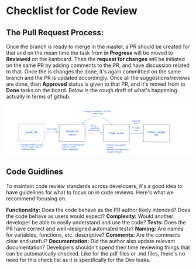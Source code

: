# Checklist for Code Review

## The Pull Request Process:

Once the branch is ready to merge in the master, a PR should be created for that and on the mean time the task from **in Progress**  will be moved to **Reviewed** on the kanboard.
Then the **request for changes** will be initiated on the same PR by adding comments to the PR, and have discussion related to that. Once the is changes the done, it's again committied on the same branch and the PR is updated accordingly.
Once all the suggestions/reviews are done, than **Approved** status is given to that PR, and it's moved from to **Done** tasks on the board.
Below is the rough draft of what's happening actually in terms of github.

![PR Process](/public/img/pr_process.png)

## Code Guidlines
To maintain code review standards across developers, it's a good idea to have guidelines for what to focus on in code reviews. Here's what we recommend focusing on:

**Functionality:** Does the code behave as the PR author likely intended? Does the code behave as users would expect?
**Complexity:** Would another developer be able to easily understand and use the code?
**Tests:** Does the PR have correct and well-designed automated tests?
**Naming:** Are names for variables, functions, etc. descriptive?
**Comments:** Are the comments clear and useful?
**Documentation:** Did the author also update relevant documentation?
Developers shouldn't spend their time reviewing things that can be automatically checked. Like for the pdf files or .md files, there's no need for this check list as it is specifically for the Dev tasks.

